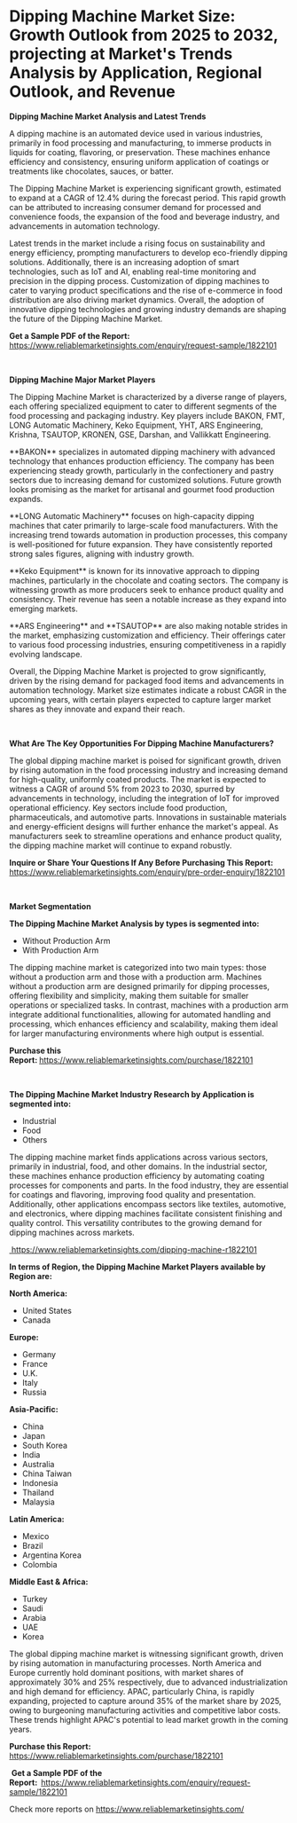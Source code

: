 <p><h1>Dipping Machine Market Size: Growth Outlook from 2025 to 2032, projecting at Market's Trends Analysis by Application, Regional Outlook, and Revenue</h1></p><p><strong>Dipping Machine Market Analysis and Latest Trends</strong></p>
<p><p>A dipping machine is an automated device used in various industries, primarily in food processing and manufacturing, to immerse products in liquids for coating, flavoring, or preservation. These machines enhance efficiency and consistency, ensuring uniform application of coatings or treatments like chocolates, sauces, or batter. </p><p>The Dipping Machine Market is experiencing significant growth, estimated to expand at a CAGR of 12.4% during the forecast period. This rapid growth can be attributed to increasing consumer demand for processed and convenience foods, the expansion of the food and beverage industry, and advancements in automation technology. </p><p>Latest trends in the market include a rising focus on sustainability and energy efficiency, prompting manufacturers to develop eco-friendly dipping solutions. Additionally, there is an increasing adoption of smart technologies, such as IoT and AI, enabling real-time monitoring and precision in the dipping process. Customization of dipping machines to cater to varying product specifications and the rise of e-commerce in food distribution are also driving market dynamics. Overall, the adoption of innovative dipping technologies and growing industry demands are shaping the future of the Dipping Machine Market.</p></p>
<p><strong>Get a Sample PDF of the Report:&nbsp;</strong> <a href="https://www.reliablemarketinsights.com/enquiry/request-sample/1822101?utm_campaign=3571&utm_medium=2&utm_source=Github&utm_content=ia&utm_term=09042025&utm_id=dipping-machine">https://www.reliablemarketinsights.com/enquiry/request-sample/1822101</a></p>
<p>&nbsp;</p>
<p><strong>Dipping Machine Major Market Players</strong></p>
<p><p>The Dipping Machine Market is characterized by a diverse range of players, each offering specialized equipment to cater to different segments of the food processing and packaging industry. Key players include BAKON, FMT, LONG Automatic Machinery, Keko Equipment, YHT, ARS Engineering, Krishna, TSAUTOP, KRONEN, GSE, Darshan, and Vallikkatt Engineering.</p><p>**BAKON** specializes in automated dipping machinery with advanced technology that enhances production efficiency. The company has been experiencing steady growth, particularly in the confectionery and pastry sectors due to increasing demand for customized solutions. Future growth looks promising as the market for artisanal and gourmet food production expands.</p><p>**LONG Automatic Machinery** focuses on high-capacity dipping machines that cater primarily to large-scale food manufacturers. With the increasing trend towards automation in production processes, this company is well-positioned for future expansion. They have consistently reported strong sales figures, aligning with industry growth.</p><p>**Keko Equipment** is known for its innovative approach to dipping machines, particularly in the chocolate and coating sectors. The company is witnessing growth as more producers seek to enhance product quality and consistency. Their revenue has seen a notable increase as they expand into emerging markets.</p><p>**ARS Engineering** and **TSAUTOP** are also making notable strides in the market, emphasizing customization and efficiency. Their offerings cater to various food processing industries, ensuring competitiveness in a rapidly evolving landscape.</p><p>Overall, the Dipping Machine Market is projected to grow significantly, driven by the rising demand for packaged food items and advancements in automation technology. Market size estimates indicate a robust CAGR in the upcoming years, with certain players expected to capture larger market shares as they innovate and expand their reach.</p></p>
<p>&nbsp;</p>
<p><strong>What Are The Key Opportunities For Dipping Machine Manufacturers?</strong></p>
<p><p>The global dipping machine market is poised for significant growth, driven by rising automation in the food processing industry and increasing demand for high-quality, uniformly coated products. The market is expected to witness a CAGR of around 5% from 2023 to 2030, spurred by advancements in technology, including the integration of IoT for improved operational efficiency. Key sectors include food production, pharmaceuticals, and automotive parts. Innovations in sustainable materials and energy-efficient designs will further enhance the market's appeal. As manufacturers seek to streamline operations and enhance product quality, the dipping machine market will continue to expand robustly.</p></p>
<p><strong>Inquire or Share Your Questions If Any Before Purchasing This Report:</strong> <a href="https://www.reliablemarketinsights.com/enquiry/pre-order-enquiry/1822101?utm_campaign=3571&utm_medium=2&utm_source=Github&utm_content=ia&utm_term=09042025&utm_id=dipping-machine">https://www.reliablemarketinsights.com/enquiry/pre-order-enquiry/1822101</a></p>
<p>&nbsp;</p>
<p><strong>Market Segmentation</strong></p>
<p><strong>The Dipping Machine Market Analysis by types is segmented into:</strong></p>
<p><ul><li>Without Production Arm</li><li>With Production Arm</li></ul></p>
<p><p>The dipping machine market is categorized into two main types: those without a production arm and those with a production arm. Machines without a production arm are designed primarily for dipping processes, offering flexibility and simplicity, making them suitable for smaller operations or specialized tasks. In contrast, machines with a production arm integrate additional functionalities, allowing for automated handling and processing, which enhances efficiency and scalability, making them ideal for larger manufacturing environments where high output is essential.</p></p>
<p><strong>Purchase this Report:&nbsp;</strong><a href="https://www.reliablemarketinsights.com/purchase/1822101?utm_campaign=3571&utm_medium=2&utm_source=Github&utm_content=ia&utm_term=09042025&utm_id=dipping-machine">https://www.reliablemarketinsights.com/purchase/1822101</a></p>
<p>&nbsp;</p>
<p><strong>The Dipping Machine Market Industry Research by Application is segmented into:</strong></p>
<p><ul><li>Industrial</li><li>Food</li><li>Others</li></ul></p>
<p><p>The dipping machine market finds applications across various sectors, primarily in industrial, food, and other domains. In the industrial sector, these machines enhance production efficiency by automating coating processes for components and parts. In the food industry, they are essential for coatings and flavoring, improving food quality and presentation. Additionally, other applications encompass sectors like textiles, automotive, and electronics, where dipping machines facilitate consistent finishing and quality control. This versatility contributes to the growing demand for dipping machines across markets.</p></p>
<p><a href="https://www.reliablemarketinsights.com/dipping-machine-r1822101?utm_campaign=3571&utm_medium=2&utm_source=Github&utm_content=ia&utm_term=09042025&utm_id=dipping-machine">&nbsp;https://www.reliablemarketinsights.com/dipping-machine-r1822101</a></p>
<p><strong>In terms of Region, the Dipping Machine Market Players available by Region are:</strong></p>
<p>
    <p> <strong> North America: </strong>
        <ul>
            <li>United States</li>
            <li>Canada</li>
        </ul>
        </p> 
    <p> <strong> Europe: </strong>
        <ul>
            <li>Germany</li>
            <li>France</li>
            <li>U.K.</li>
            <li>Italy</li>
            <li>Russia</li>
        </ul>
        </p> 
    <p> <strong> Asia-Pacific: </strong>
        <ul>
            <li>China</li>
            <li>Japan</li>
            <li>South Korea</li>
            <li>India</li>
            <li>Australia</li>
            <li>China Taiwan</li>
            <li>Indonesia</li>
            <li>Thailand</li>
            <li>Malaysia</li>
        </ul>
        </p> 
    <p> <strong> Latin America: </strong>
        <ul>
            <li>Mexico</li>
            <li>Brazil</li>
            <li>Argentina Korea</li>
            <li>Colombia</li>
        </ul>
        </p> 
    <p> <strong> Middle East & Africa: </strong>
        <ul>
            <li>Turkey</li>
            <li>Saudi</li>
            <li>Arabia</li>
            <li>UAE</li>
            <li>Korea</li>
        </ul>
    </p>
    </p>
<p><p>The global dipping machine market is witnessing significant growth, driven by rising automation in manufacturing processes. North America and Europe currently hold dominant positions, with market shares of approximately 30% and 25% respectively, due to advanced industrialization and high demand for efficiency. APAC, particularly China, is rapidly expanding, projected to capture around 35% of the market share by 2025, owing to burgeoning manufacturing activities and competitive labor costs. These trends highlight APAC's potential to lead market growth in the coming years.</p></p>
<p><strong>Purchase this Report: </strong><a href="https://www.reliablemarketinsights.com/purchase/1822101?utm_campaign=3571&utm_medium=2&utm_source=Github&utm_content=ia&utm_term=09042025&utm_id=dipping-machine">https://www.reliablemarketinsights.com/purchase/1822101</a></p>
<p>&nbsp;<strong>Get a Sample PDF of the Report:&nbsp;&nbsp;</strong><a href="https://www.reliablemarketinsights.com/enquiry/request-sample/1822101?utm_campaign=3571&utm_medium=2&utm_source=Github&utm_content=ia&utm_term=09042025&utm_id=dipping-machine">https://www.reliablemarketinsights.com/enquiry/request-sample/1822101</a></p>
<p><strong></strong></p>
<p>Check more reports on <a href="https://www.reliablemarketinsights.com/?utm_campaign=3571&utm_medium=2&utm_source=Github&utm_content=ia&utm_term=09042025&utm_id=dipping-machine">https://www.reliablemarketinsights.com/</a></p>